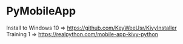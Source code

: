 # PyMobileApp

Install to Windows 10 => https://github.com/KeyWeeUsr/KivyInstaller
Training 1 => https://realpython.com/mobile-app-kivy-python

